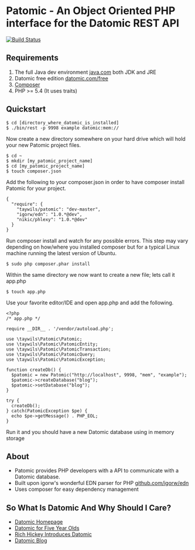 Patomic - An Object Oriented PHP interface for the Datomic REST API
===================================================================

[![Build Status](https://travis-ci.org/taywils/patomic.svg?branch=master)](https://travis-ci.org/taywils/patomic)

Requirements
-----------
1. The full Java dev environment [java.com](http://www.java.com) both JDK and JRE
2. Datomic free edition [datomic.com/free](http://downloads.datomic.com/free.html)
3. [Composer](http://getcomposer.org/)
4. PHP >= 5.4 (It uses traits)

Quickstart
----------

```
$ cd [directory_where_datomic_is_installed]
$ ./bin/rest -p 9998 example datomic:mem://
```

Now create a new directory somewhere on your hard drive which will hold your new Patomic project files.

```
$ cd ~
$ mkdir [my_patomic_project_name]
$ cd [my_patomic_project_name]
$ touch composer.json
```

Add the following to your composer.json in order to have composer install Patomic for your project.

```
{
  "require": {
    "taywils/patomic": "dev-master",
    "igorw/edn": "1.0.*@dev",
    "nikic/phlexy": "1.0.*@dev"
  }
}
```

Run composer install and watch for any possible errors.
This step may vary depending on how/where you installed composer but for a typical Linux machine running the latest version of Ubuntu.

```
$ sudo php composer.phar install
```

Within the same directory we now want to create a new file; lets call it app.php

```
$ touch app.php
```

Use your favorite editor/IDE and open app.php and add the following.

```
<?php
/* app.php */

require __DIR__ . '/vendor/autoload.php';

use \taywils\Patomic\Patomic;
use \taywils\Patomic\PatomicEntity;
use \taywils\Patomic\PatomicTransaction;
use \taywils\Patomic\PatomicQuery;
use \taywils\Patomic\PatomicException;

function createDb() {
  $patomic = new Patomic("http://localhost", 9998, "mem", "example");
  $patomic->createDatabase("blog");
  $patomic->setDatabase("blog");
}

try {
  createDb();
} catch(PatomicException $pe) {
  echo $pe->getMessage() . PHP_EOL;
}
```

Run it and you should have a new Datomic database using in memory storage

About
-----
- Patomic provides PHP developers with a API to communicate with a Datomic database.
- Built upon igorw's wonderful EDN parser for PHP [github.com/igorw/edn](https://github.com/igorw/edn)
- Uses composer for easy dependency management

So What Is Datomic And Why Should I Care?
-----------------------------------------
- [Datomic Homepage](http://www.datomic.com)
- [Datomic for Five Year Olds](http://www.flyingmachinestudios.com/programming/datomic-for-five-year-olds/)
- [Rich Hickey Introduces Datomic](http://www.youtube.com/watch?v=RKcqYZZ9RDY)
- [Datomic Blog](http://blog.datomic.com/)
